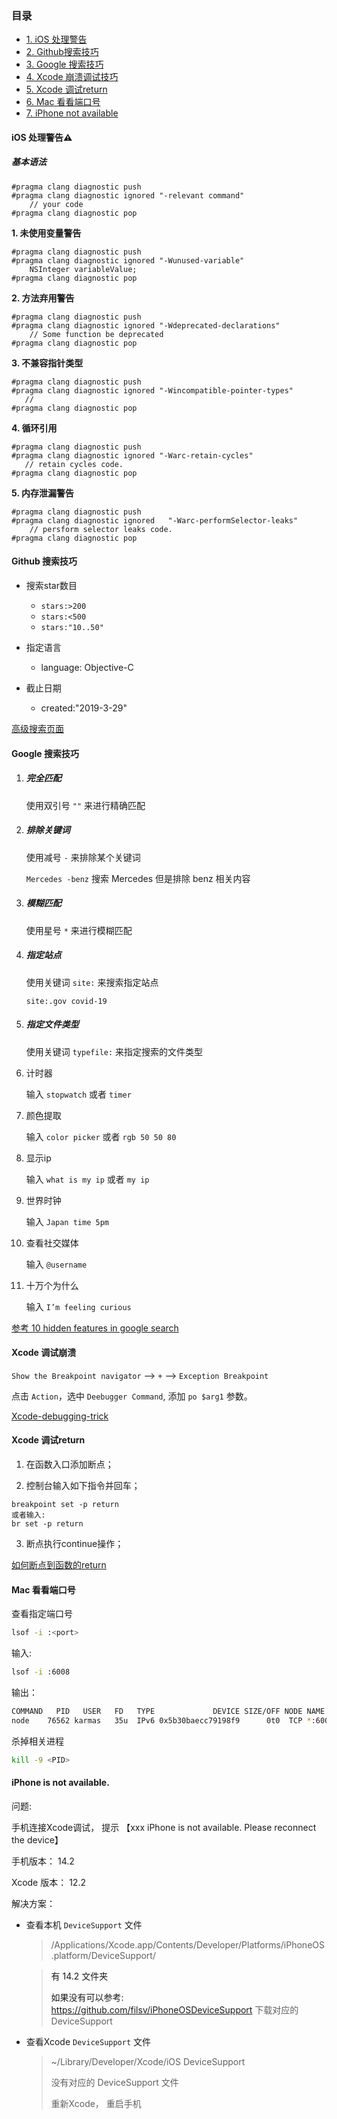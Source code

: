 ### 目录

- [1. iOS 处理警告](#ios-warning)
- [2. Github搜索技巧](#github-search)
- [3. Google 搜索技巧](#google-search)
- [4. Xcode 崩溃调试技巧](#xcode-debug-crash)
- [5. Xcode 调试return](#xcode-debug-return)
- [6. Mac 看看端口号](#kill-port)
- [7. iPhone not available](#iphone-not-available)



#### <a name="ios-warning"></a>iOS 处理警告⚠️

##### 基本语法

```
#pragma clang diagnostic push
#pragma clang diagnostic ignored "-relevant command"
    // your code
#pragma clang diagnostic pop
```

**1. 未使用变量警告**

```
#pragma clang diagnostic push   
#pragma clang diagnostic ignored "-Wunused-variable"  
    NSInteger variableValue;   
#pragma clang diagnostic pop
```

**2. 方法弃用警告**

```
#pragma clang diagnostic push   
#pragma clang diagnostic ignored "-Wdeprecated-declarations"  
    // Some function be deprecated   
#pragma clang diagnostic pop
```

**3. 不兼容指针类型**

```
#pragma clang diagnostic push   
#pragma clang diagnostic ignored "-Wincompatible-pointer-types"  
   //  
#pragma clang diagnostic pop
```

**4. 循环引用**

```
#pragma clang diagnostic push  
#pragma clang diagnostic ignored "-Warc-retain-cycles" 
   // retain cycles code. 
#pragma clang diagnostic pop
```

**5. 内存泄漏警告**

```
#pragma clang diagnostic push  
#pragma clang diagnostic ignored   "-Warc-performSelector-leaks"
    // persform selector leaks code.
#pragma clang diagnostic pop
```



#### <a name="github-search">Github 搜索技巧

- 搜索star数目
	- `stars:>200`
	- `stars:<500`
	- `stars:"10..50"`

- 指定语言
	- language: Objective-C

- 截止日期
	- created:"2019-3-29"

[高级搜索页面](https://github.com/search/advanced)



#### <a name="google-search">Google 搜索技巧



1. ##### 完全匹配

   使用双引号 `""` 来进行精确匹配

2. ##### 排除关键词 

   使用减号 `-` 来排除某个关键词

   `Mercedes -benz` 搜索 Mercedes 但是排除 benz 相关内容

3. ##### 模糊匹配

   使用星号 `*` 来进行模糊匹配

4. ##### 指定站点

   使用关键词 `site:` 来搜索指定站点

   `site:.gov covid-19`

5. ##### 指定文件类型

   使用关键词 `typefile:` 来指定搜索的文件类型
   
6. 计时器

   输入 `stopwatch`  或者 `timer`

7. 颜色提取

   输入 `color picker`  或者  `rgb 50 50 80`

8. 显示ip

   输入 `what is my ip` 或者 `my ip`

9. 世界时钟

   输入 `Japan time 5pm`

10. 查看社交媒体

    输入 `@username` 

11. 十万个为什么

    输入 `I’m feeling curious`

[参考 10 hidden features in google search](https://medium.com/swlh/10-hidden-features-in-google-search-83b347b48157)



#### <a name="xcode-debug-crash">Xcode 调试崩溃

`Show the Breakpoint navigator`  -->  `+`  --> `Exception Breakpoint`

点击 `Action`，选中 `Deebugger Command`, 添加 `po $arg1` 参数。

[Xcode-debugging-trick](https://www.natashatherobot.com/xcode-debugging-trick/)



#### <a name="xcode-debug-return">Xcode 调试return

1. 在函数入口添加断点；

2. 控制台输入如下指令并回车；

``` shell
breakpoint set -p return
或者输入:
br set -p return
```

3. 断点执行continue操作；

[如何断点到函数的return](https://mp.weixin.qq.com/s?__biz=MzUxMTkwNDg0OQ==&mid=2247484659&idx=1&sn=775d9f018330360a4aeda18709f5869e&chksm=f96dd9cdce1a50dbf0d755c041d3ecd63c208c4817f69634acafb38e0e1b383cdea12931c943&mpshare=1&scene=1&srcid=&sharer_sharetime=1587606656735&sharer_shareid=ba950e64c9e1fd56aad199c82bacc05d#rd)



#### <a name="kill-port">Mac 看看端口号

查看指定端口号

```sh
lsof -i :<port>
```



输入:

```bash
lsof -i :6008
```



输出：

```bash
COMMAND   PID   USER   FD   TYPE             DEVICE SIZE/OFF NODE NAME
node    76562 karmas   35u  IPv6 0x5b30baecc79198f9      0t0  TCP *:6008 (LISTEN)
```



杀掉相关进程

```bash
kill -9 <PID>
```





#### <a name="iphone-not-available">iPhone is not available. 

问题:

手机连接Xcode调试， 提示 【xxx iPhone is not available. Please reconnect the device】

手机版本： 14.2

Xcode 版本： 12.2

解决方案：

- 查看本机 `DeviceSupport` 文件

  > /Applications/Xcode.app/Contents/Developer/Platforms/iPhoneOS.platform/DeviceSupport/

  > 有 14.2 文件夹
  >
  > 如果没有可以参考: https://github.com/filsv/iPhoneOSDeviceSupport 下载对应的 DeviceSupport

- 查看Xcode `DeviceSupport` 文件

  > ~/Library/Developer/Xcode/iOS DeviceSupport
  >
  > 没有对应的  DeviceSupport 文件
  >
  > 重新Xcode， 重启手机
